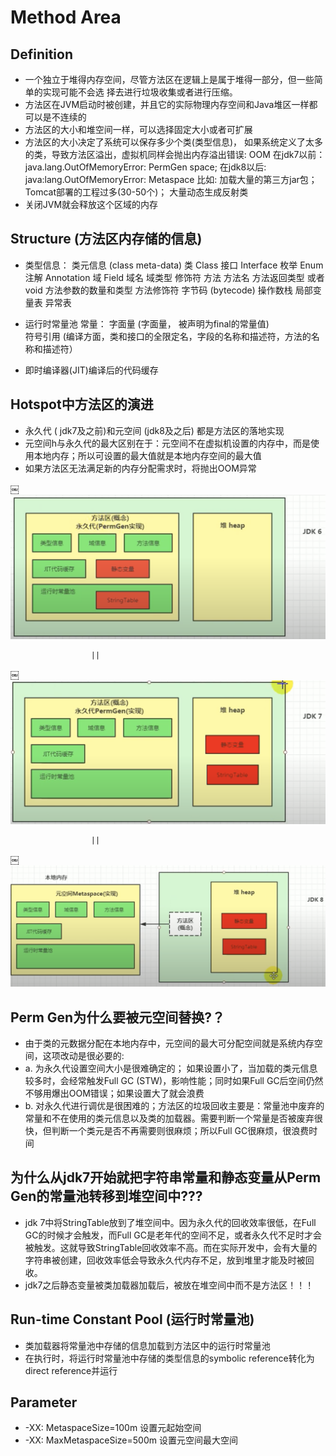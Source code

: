 # Method Area


## Definition

* 一个独立于堆得内存空间，尽管方法区在逻辑上是属于堆得一部分，但一些简单的实现可能不会选
择去进行垃圾收集或者进行压缩。
* 方法区在JVM启动时被创建，并且它的实际物理内存空间和Java堆区一样都可以是不连续的
* 方法区的大小和堆空间一样，可以选择固定大小或者可扩展
* 方法区的大小决定了系统可以保存多少个类(类型信息)， 如果系统定义了太多的类，导致方法区溢出，虚拟机同样会抛出内存溢出错误: OOM
在jdk7以前：java.lang.OutOfMemoryError: PermGen space; 在jdk8以后: java:lang.OutOfMemoryError: Metaspace
比如: 加载大量的第三方jar包； Tomcat部署的工程过多(30-50个)； 大量动态生成反射类
* 关闭JVM就会释放这个区域的内存





## Structure (方法区内存储的信息)

* 类型信息：
        类元信息 (class meta-data)
            类 Class
            接口 Interface
            枚举 Enum
            注解 Annotation
        域 Field
            域名
            域类型
            修饰符
        方法
            方法名
            方法返回类型 或者 void
            方法参数的数量和类型
            方法修饰符
            字节码 (bytecode)
            操作数栈
            局部变量表
            异常表
        
* 运行时常量池
    常量：
            字面量     (字面量， 被声明为final的常量值)   
            符号引用  (编译方面，类和接口的全限定名，字段的名称和描述符，方法的名称和描述符）
            
* 即时编译器(JIT)编译后的代码缓存





## Hotspot中方法区的演进

* 永久代 ( jdk7及之前)和元空间 (jdk8及之后) 都是方法区的落地实现
* 元空间h与永久代的最大区别在于：元空间不在虚拟机设置的内存中，而是使用本地内存；所以可设置的最大值就是本地内存空间的最大值
* 如果方法区无法满足新的内存分配需求时，将抛出OOM异常


￼![jdk6_methodArea](../../imageDir/jdk6_methodArea.png)

                      ||
                      
￼![jdk7_methodArea](../../imageDir/jdk7_methodArea.png)
                        
                      ||

￼![jdk8_methodArea](../../imageDir/jdk8_methodArea.png)




## Perm Gen为什么要被元空间替换?？

* 由于类的元数据分配在本地内存中，元空间的最大可分配空间就是系统内存空间，这项改动是很必要的: 
* a. 为永久代设置空间大小是很难确定的； 如果设置小了，当加载的类元信息较多时，会经常触发Full GC (STW)，影响性能；同时如果Full GC后空间仍然不够用爆出OOM错误；如果设置大了就会浪费
* b. 对永久代进行调优是很困难的；方法区的垃圾回收主要是：常量池中废弃的常量和不在使用的类元信息以及类的加载器。需要判断一个常量是否被废弃很快，但判断一个类元是否不再需要则很麻烦；所以Full GC很麻烦，很浪费时间





## 为什么从jdk7开始就把字符串常量和静态变量从Perm Gen的常量池转移到堆空间中???

* jdk 7中将StringTable放到了堆空间中。因为永久代的回收效率很低，在Full GC的时候才会触发，而Full GC是老年代的空间不足，或者永久代不足时才会被触发。这就导致StringTable回收效率不高。而在实际开发中，会有大量的字符串被创建，回收效率低会导致永久代内存不足，放到堆里才能及时被回收。
* jdk7之后静态变量被类加载器加载后，被放在堆空间中而不是方法区！！！






## Run-time Constant Pool (运行时常量池)

* 类加载器将常量池中存储的信息加载到方法区中的运行时常量池
* 在执行时，将运行时常量池中存储的类型信息的symbolic reference转化为direct reference并运行





## Parameter

* -XX: MetaspaceSize=100m     设置元起始空间
* -XX: MaxMetaspaceSize=500m        设置元空间最大空间



